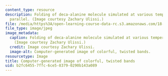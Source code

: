 ```yaml
---
content_type: resource
description: Folding of deca-alanine molecule simulated at various temperatures in
  parallel. (Image courtesy Zachary Ulissi.)
file: /media/https%3A/open-learning-course-data-rc.s3.amazonaws.com/18-337j-parallel-computing-fall-2011/b2fc64557ffc6ce583790290b143a089_18-337jf11.jpg
file_type: image/jpeg
image_metadata:
  caption: Folding of deca-alanine molecule simulated at various temperatures in parallel.
    (Image courtesy Zachary Ulissi.)
  credit: Image courtesy Zachary Ulissi.
  image-alt: Computer-generated image of colorful, twisted bands.
resourcetype: Image
title: Computer-generated image of colorful, twisted bands
uid: b2fc6455-7ffc-6ce5-8379-0290b143a089
---
```

